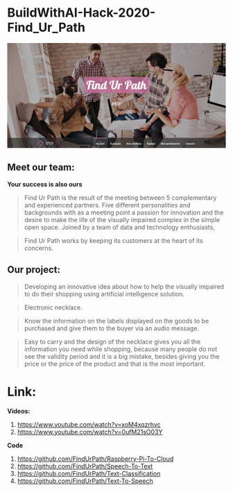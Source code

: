 # BuildWithAI-Hack-2020-Find_Ur_Path

![Test Image 1](https://github.com/FindUrPath/BuildWithAI-Hack-2020-Find_Ur_Path/blob/master/findurpath.PNG)


## Meet our team:
**Your success is also ours**
>Find Ur Path is the result of the meeting between 5 complementary and experienced partners.
Five different personalities and backgrounds with as a meeting point a passion for innovation and the desire to make the life of the visually impaired complex in the simple open space.
Joined by a team of data and technology enthusiasts,

>Find Ur Path works by keeping its customers at the heart of its concerns.

## Our project:
>Developing an innovative  idea about how to help the visually impaired to do their shopping using artificial intelligence solution.

>Electronic necklace.

>Know the information on the labels displayed on the goods to be purchased and give them to the buyer via an audio message.

>Easy to carry and the design of the necklace gives you all the information you need while shopping, because many people do not see the validity period and it is a big mistake, besides giving you the price or the price of the product and that is the most important.

# Link:
**Videos:**
1) https://www.youtube.com/watch?v=xoM4xqzrhvc
2) https://www.youtube.com/watch?v=0ufM21sO03Y

**Code**
1) https://github.com/FindUrPath/Raspberry-Pi-To-Cloud
2) https://github.com/FindUrPath/Speech-To-Text
3) https://github.com/FindUrPath/Text-Classification
4) https://github.com/FindUrPath/Text-To-Speech
